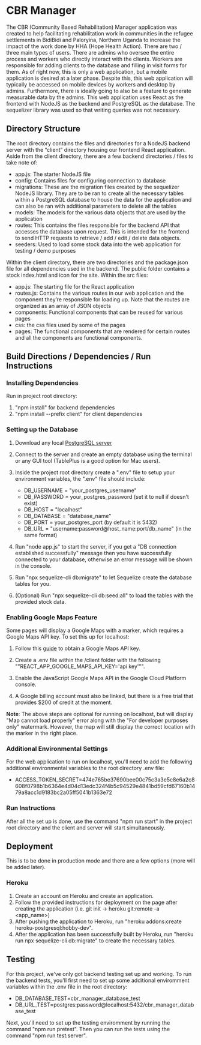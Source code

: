 # CBR Manager #

The CBR (Community Based Rehabilitation) Manager application was created to help facilitating rehabilitation work in communities in the refugee settlements in BidiBidi and Paloryina, Northern Uganda to increase the impact of the work done by HHA (Hope Health Action). There are two / three main types of users. There are admins who oversee the entire process and workers who directly interact with the clients. Workers are responsible for adding clients to the database and filling in visit forms for them.  As of right now, this is only a web application, but a mobile application is desired at a later phase. Despite this, this web application will typically be accessed on mobile devices by workers and desktop by admins. Furthermore, there is ideally going to also be a feature to generate measurable data by the admins. This web application uses React as the frontend with NodeJS as the backend and PostgreSQL as the database. The sequelizer library was used so that writing queries was not necessary.

## Directory Structure ##

The root directory contains the files and directories for a NodeJS backend server with the “client” directory housing our frontend React application. Aside from the client directory, there are a few backend directories / files to take note of:

-	app.js: The starter NodeJS file 
-   config: Contains files for configuring connection to database
-	migrations: These are the migration files created by the sequelizer NodeJS library. They are to be ran to create all the necessary tables within a PostgreSQL database to house the data for the application and can also be ran with additional parameters to delete all the tables
-	models: The models for the various data objects that are used by the application
-	routes: This contains the files responsible for the backend API that accesses the database upon request. This is intended for the frontend to send HTTP requests to retrieve / add / edit / delete data objects.
-	seeders: Used to load some stock data into the web application for testing / demo purposes

Within the client directory, there are two directories and the package.json file for all dependencies used in the backend. The public folder contains a stock index.html and icon for the site. Within the src files:

-	app.js: The starting file for the React application
-	routes.js: Contains the various routes in our web application and the component they’re responsible for loading up. Note that the routes are organized as an array of JSON objects
-	components: Functional components that can be reused for various pages
-	css: the css files used by some of the pages
-	pages: The functional components that are rendered for certain routes and all the components are functional components.

## Build Directions / Dependencies / Run Instructions ##

### Installing Dependencies ###

Run in project root directory:
1) "npm install" for backend dependencies
2) "npm install --prefix client" for client dependencies

### Setting up the Database ###

1) Download any local [PostgreSQL server](https://www.postgresql.org/download/)

2) Connect to the server and create an empty database using the terminal or any GUI tool (TablePlus is a good option for Mac users).

3) Inside the project root directory create a ".env" file to setup your environment variables, the ".env" file should include:
    - DB_USERNAME = "your_postgres_username"
    - DB_PASSWORD = your_postgres_password (set it to null if doesn't exist)
    - DB_HOST = "localhost"
    - DB_DATABASE = "database_name"
    - DB_PORT = your_postgres_port (by default it is 5432)
    - DB_URL = "username:password@host_name:port/db_name" (in the same format) 

4) Run "node app.js" to start the server, if you get a "DB connection established successfully" message then you have successfully connected to your database, otherwise an error message will be shown in the console.

5) Run "npx sequelize-cli db:migrate" to let Sequelize create the database tables for you.

6) (Optional) Run "npx sequelize-cli db:seed:all" to load the tables with the provided stock data.

### Enabling Google Maps Feature ### 

Some pages will display a Google Maps with a marker, which requires a Google Maps API key. To set this up for localhost:

1) Follow this [guide](https://developers.google.com/maps/documentation/embed/get-api-key) to obtain a Google Maps API key.

2) Create a .env file within the /client folder with the following ""REACT_APP_GOOGLE_MAPS_API_KEY='api key'"".

3) Enable the JavaScript Google Maps API in the Google Cloud Platform console.

4) A Google billing account must also be linked, but there is a free trial that provides $200 of credit at the moment.

**Note**: The above steps are optional for running on localhost, but will display "Map cannot load properly" error along with the "For developer purposes only" watermark. However, the map will still display the correct location with the marker in the right place.

### Additional Environmental Settings ###

For the web application to run on localhost, you'll need to add the following additional environmental variables to the root directory .env file:
- ACCESS_TOKEN_SECRET=474e765be37690bee00c75c3a3e5c8e6a2c8608f0798b1b6364e4d04d13edc324f4b5c94529e4841bd59cfd67160b1479a8acc1d9183bc2a05ff5041b1363e72

### Run Instructions ###

After all the set up is done, use the command "npm run start" in the project root directory and the client and server will start simultaneously.

## Deployment ##

This is to be done in production mode and there are a few options (more will be added later).

### Heroku ###

1. Create an account on Heroku and create an application.
2. Follow the provided instructions for deployment on the page after creating the application (i.e. git init -> heroku git:remote -a <app_name>)
3. After pushing the application to Heroku, run "heroku addons:create heroku-postgresql:hobby-dev".
4. After the application has been successfully built by Heroku, run "heroku run npx sequelize-cli db:migrate" to create the necessary tables.

## Testing ##

For this project, we've only got backend testing set up and working. To run the backend tests, you'll first need to set up some additional enviromment variables within the .env file in the root directory:
- DB_DATABASE_TEST=cbr_manager_database_test
- DB_URL_TEST=postgres:password@localhost:5432/cbr_manager_database_test

Next, you'll need to set up the testing enviromment by running the command "npm run pretest". Then you can run the tests using the command "npm run test:server".
